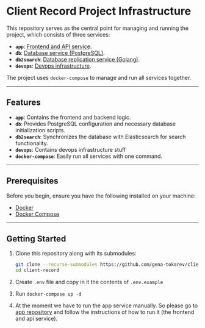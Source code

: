 # Client Record Project Infrastructure

This repository serves as the central point for managing and running the project, which consists of three services:

- **`app`**: [Frontend and API service](https://github.com/gena-tokarev/client-record-app).
- **`db`**: [Database service (PostgreSQL)](https://github.com/gena-tokarev/client-record-db).
- **`db2search`**: [Database replication service (Golang)](https://github.com/gena-tokarev/client-record-db2search).
- **`devops`**: [Devops infrastructure](https://github.com/gena-tokarev/client-record-devops).

The project uses `docker-compose` to manage and run all services together.

---

## Features

- **`app`**: Contains the frontend and backend logic.
- **`db`**: Provides PostgreSQL configuration and necessary database initialization scripts.
- **`db2search`**: Synchronizes the database with Elasticsearch for search functionality.
- **`devops`**: Contains devops infrastructure stuff
- **`docker-compose`**: Easily run all services with one command.

---

## Prerequisites

Before you begin, ensure you have the following installed on your machine:

- [Docker](https://www.docker.com/get-started)
- [Docker Compose](https://docs.docker.com/compose/install/)

---

## Getting Started

1. Clone this repository along with its submodules:

   ```bash
   git clone --recurse-submodules https://github.com/gena-tokarev/client-record
   cd client-record
2. Create `.env` file and copy in it the contents of `.env.example`
3. Run `docker-compose up -d`
4. At the moment we have to run the app service manually. So please go to [app repository](https://github.com/gena-tokarev/client-record-app) and follow the instructions of how to run it (the frontend and api service).
